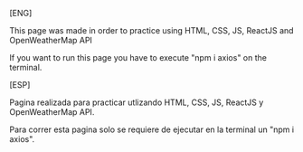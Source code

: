 [ENG]

This page was made in order to practice using HTML, CSS, JS, ReactJS and OpenWeatherMap API

If you want to run this page you have to execute "npm i axios" on the terminal.

[ESP]

Pagina realizada para practicar utlizando HTML, CSS, JS, ReactJS y OpenWeatherMap API.

Para correr esta pagina solo se requiere de ejecutar en la terminal un "npm i axios".
